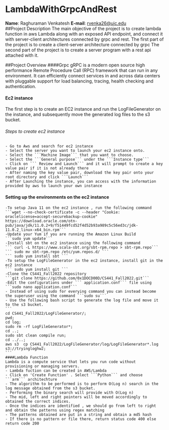# LambdaWithGrpcAndRest
**Name**: Raghuraman Venkatesh
**E-mail**: rvenka26@uic.edu  
##Project Description
 The main objective of the project is to create lambda function in aws Lambda along with an exposed API endpoint, and connect it with server-client architectures connected by grpc and rest. The first part of the project is to create a client-server architecture connected by grpc 
 The second part of the project is to create a server program with a rest api attached with it.

##Project Overview
####Grpc
  gRPC is a modern open source high performance Remote Procedure Call (RPC) framework that can run in any environment. It can efficiently connect services in and across data centers with pluggable support for load balancing, tracing, health checking and authentication.
#### Ec2 instance
  The first step is to create an EC2 instance and run the LogFileGenerator on the instance, and subsequently move the generated log files to the s3 bucket.
  ###### Steps to create ec2 instance
    - Go to Aws and search for ec2 instance
    - Select the server you want to launch your ec2 instance onto.
    - Select the ```Machine Image``` that you want to choose. 
    - Select the ```General purpose``` under the ```Instance type```
    - Click on ``` Review and Launch``` and it will prompt to create a key value pair if it is not already there
    - After naming the key value pair, download the key pair onto your root directory and click ```Launch```
    - After Launching the instance, you can access with the information provided by aws to launch your own instance
  #### Setting up the environments on the ec2 instance
    -To setup Java 11 on the ec2 instance , run the following command
    ```wget --no-check-certificate -c --header "Cookie: oraclelicense=accept-securebackup-cookie" https://download.oracle.com/otn-pub/java/jdk/11.0.2+9/f51449fcd52f4d52b93a989c5c56ed3c/jdk-11.0.2_linux-x64_bin.rpm```
    -Update your Yum if you are running the Amazon Linux Build
    ```sudo yum update```
    -Install sbt on the ec2 instance using the following command
    ``` curl -L https://www.scala-sbt.org/sbt-rpm.repo > sbt-rpm.repo```
    ``` sudo mv sbt-rpm.repo /etc/yum.repos.d/ ```
    ``` sudo yum install sbt ```
    -To setup the LogFileGenerator in the ec2 instance, install git in the ec2 instance
    ``` sudo yum install git ```
    -Clone the CS441_Fall2022 repository 
    ```git clone https://github.com/0x1DOCD00D/CS441_Fall2022.git```
    -Edit the configurations under ``` application.conf``` file using 
    ```sudo nano application.conf```
    - Instead of using sudo for everying command you can instead become the superuser using the command ```sudo su```
    - Use the following bash script to generate the log file and move it to the s3 bucket.
    ```
    cd CS441_Fall2022/LogFileGenerator/;
    pwd;
    cd log;
    sudo rm -rf LogFileGenerator*;
    cd ..;
    sudo sbt clean compile run;
    cd ../..;
    aws s3  cp CS441_Fall2022/LogFileGenerator/log/LogFileGenerator*.log s3://tryingloghw2;
    ```
    ####Lambda Function
    Lambda is a compute service that lets you run code without provisioning or managing servers.
    - Lambda fuction can be created in AWS/Lambda
    - Click on 'Create Function' . Select ```Python``` and choose ```arm``` architechture
    - The algorithm to be performed is to perform O(Log n) search in the log message obtained from the s3 bucket.
    - Performing the binary search will provide with O(Log n)
    - The mid, left and right pointers will be moved accordingly to obtained the correct indices.
    - Once the indices are identified , we should go from left to right and obtain the patterns using regex matching
    - The patterns obtained are put in a string and obtain a md5 hash 
    - If there is no pattern or file there, return status code 400 else return code 200
    
 

